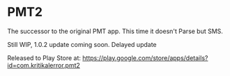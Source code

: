 # PMT2
The successor to the original PMT app. This time it doesn't Parse but SMS.
  
Still WIP, 1.0.2 update coming soon. 
Delayed update

Released to Play Store at: https://play.google.com/store/apps/details?id=com.kritikalerror.pmt2


